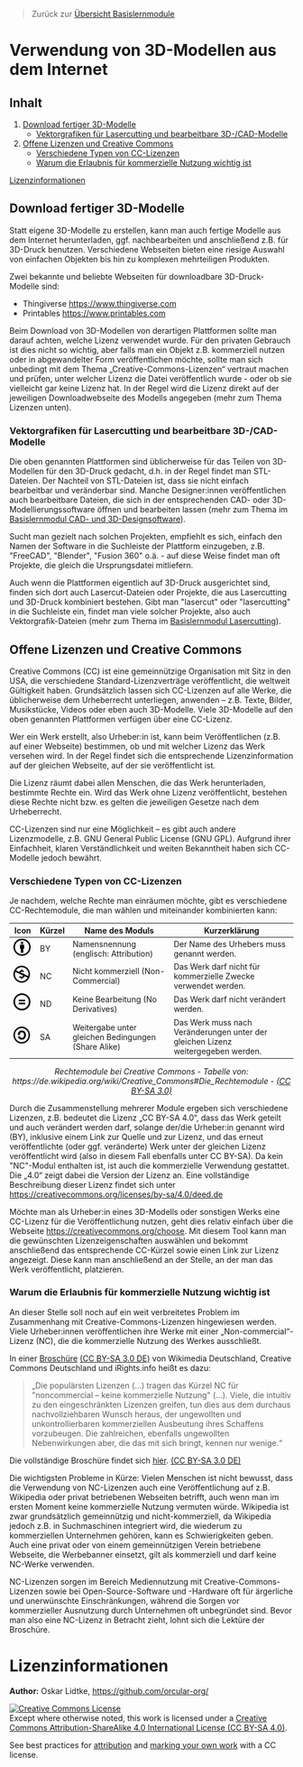 > Zurück zur [Übersicht Basislernmodule](../../README.md)

# Verwendung von 3D-Modellen aus dem Internet

## Inhalt

1. [Download fertiger 3D-Modelle](#download-fertiger-3d-modelle)
   - [Vektorgrafiken für Lasercutting und bearbeitbare 3D-/CAD-Modelle](#vektorgrafiken-f%C3%BCr-lasercutting-und-bearbeitbare-3d-cad-modelle)
2. [Offene Lizenzen und Creative Commons](#offene-lizenzen-und-creative-commons)
   - [Verschiedene Typen von CC-Lizenzen](#verschiedene-typen-von-cc-lizenzen)
   - [Warum die Erlaubnis für kommerzielle Nutzung wichtig ist](#warum-die-erlaubnis-f%C3%BCr-kommerzielle-nutzung-wichtig-ist)

[Lizenzinformationen](#lizenzinformationen)

## Download fertiger 3D-Modelle

Statt eigene 3D-Modelle zu erstellen, kann man auch fertige Modelle aus dem Internet herunterladen, ggf. nachbearbeiten und anschließend z.B. für 3D-Druck benutzen. Verschiedene Webseiten bieten eine riesige Auswahl von einfachen Objekten bis hin zu komplexen mehrteiligen Produkten.

Zwei bekannte und beliebte Webseiten für downloadbare 3D-Druck-Modelle sind:
- Thingiverse https://www.thingiverse.com
- Printables https://www.printables.com

Beim Download von 3D-Modellen von derartigen Plattformen sollte man darauf achten, welche Lizenz verwendet wurde. Für den privaten Gebrauch ist dies nicht so wichtig, aber falls man ein Objekt z.B. kommerziell nutzen oder in abgewandelter Form veröffentlichen möchte, sollte man sich unbedingt mit dem Thema „Creative-Commons-Lizenzen“ vertraut machen und prüfen, unter welcher Lizenz die Datei veröffentlich wurde - oder ob sie vielleicht gar keine Lizenz hat. In der Regel wird die Lizenz direkt auf der jeweiligen Downloadwebseite des Modells angegeben (mehr zum Thema Lizenzen unten).

### Vektorgrafiken für Lasercutting und bearbeitbare 3D-/CAD-Modelle

Die oben genannten Plattformen sind üblicherweise für das Teilen von 3D-Modellen für den 3D-Druck gedacht, d.h. in der Regel findet man STL-Dateien. Der Nachteil von STL-Dateien ist, dass sie nicht einfach bearbeitbar und veränderbar sind. Manche Designer:innen veröffentlichen auch bearbeitbare Dateien, die sich in der entsprechenden CAD- oder 3D-Modellierungssoftware öffnen und bearbeiten lassen (mehr zum Thema im [Basislernmodul CAD- und 3D-Designsoftware](../1_1_3D_design/3D-Design.md)).

Sucht man gezielt nach solchen Projekten, empfiehlt es sich, einfach den Namen der Software in die Suchleiste der Plattform einzugeben, z.B. "FreeCAD", "Blender", "Fusion 360" o.ä. - auf diese Weise findet man oft Projekte, die gleich die Ursprungsdatei mitliefern.

Auch wenn die Plattformen eigentlich auf 3D-Druck ausgerichtet sind, finden sich dort auch Lasercut-Dateien oder Projekte, die aus Lasercutting und 3D-Druck kombiniert bestehen. Gibt man "lasercut" oder "lasercutting" in die Suchleiste ein, findet man viele solcher Projekte, also auch Vektorgrafik-Dateien (mehr zum Thema im [Basislernmodul Lasercutting](../2_2_Laser_cutting/Lasercutting.md)).

## Offene Lizenzen und Creative Commons

Creative Commons (CC) ist eine gemeinnützige Organisation mit Sitz in den USA, die verschiedene Standard-Lizenzverträge veröffentlicht, die weltweit Gültigkeit haben. Grundsätzlich lassen sich CC-Lizenzen auf alle Werke, die üblicherweise dem Urheberrecht unterliegen, anwenden – z.B. Texte, Bilder, Musikstücke, Videos oder eben auch 3D-Modelle. Viele 3D-Modelle auf den oben genannten Plattformen verfügen über eine CC-Lizenz.

Wer ein Werk erstellt, also Urheber:in ist, kann beim Veröffentlichen (z.B. auf einer Webseite) bestimmen, ob und mit welcher Lizenz das Werk versehen wird. In der Regel findet sich die entsprechende Lizenzinformation auf der gleichen Webseite, auf der sie veröffentlicht ist.

Die Lizenz räumt dabei allen Menschen, die das Werk herunterladen, bestimmte Rechte ein. Wird das Werk ohne Lizenz veröffentlicht, bestehen diese Rechte nicht bzw. es gelten die jeweiligen Gesetze nach dem Urheberrecht.

CC-Lizenzen sind nur eine Möglichkeit – es gibt auch andere Lizenzmodelle, z.B. GNU General Public License (GNU GPL). Aufgrund ihrer Einfachheit, klaren Verständlichkeit und weiten Bekanntheit haben sich CC-Modelle jedoch bewährt.

### Verschiedene Typen von CC-Lizenzen

Je nachdem, welche Rechte man einräumen möchte, gibt es verschiedene CC-Rechtemodule, die man wählen und miteinander kombinierten kann:

| Icon | Kürzel | Name des Moduls | Kurzerklärung |
| - | - | - | - | 
| ![grafik](images/1_BY.png) | BY | Namensnennung (englisch: Attribution) | Der Name des Urhebers muss genannt werden. |
| ![grafik](images/2_NC.png) | NC | Nicht kommerziell (Non-Commercial) | Das Werk darf nicht für kommerzielle Zwecke verwendet werden. |
| ![grafik](images/3_ND.png) | ND | Keine Bearbeitung (No Derivatives) | Das Werk darf nicht verändert werden. |
| ![grafik](images/4_SA.png) | SA | Weitergabe unter gleichen Bedingungen (Share Alike) | Das Werk muss nach Veränderungen unter der gleichen Lizenz weitergegeben werden. |

<p align="center"> <i> Rechtemodule bei Creative Commons - Tabelle von: https://de.wikipedia.org/wiki/Creative_Commons#Die_Rechtemodule - <a href="https://creativecommons.org/licenses/by-sa/3.0/">(CC BY-SA 3.0)</a> </i> </p>


Durch die Zusammenstellung mehrerer Module ergeben sich verschiedene Lizenzen, z.B. bedeutet die Lizenz „CC BY-SA 4.0“, dass das Werk geteilt und auch verändert werden darf, solange der/die Urheber:in genannt wird (BY), inklusive einem Link zur Quelle und zur Lizenz, und das erneut veröffentlichte (oder ggf. veränderte) Werk unter der gleichen Lizenz veröffentlicht wird (also in diesem Fall ebenfalls unter CC BY-SA). Da kein "NC"-Modul enthalten ist, ist auch die kommerzielle Verwendung gestattet. Die „4.0“ zeigt dabei die Version der Lizenz an. Eine vollständige Beschreibung dieser Lizenz findet sich unter https://creativecommons.org/licenses/by-sa/4.0/deed.de

Möchte man als Urheber:in eines 3D-Modells oder sonstigen Werks eine CC-Lizenz für die Veröffentlichung nutzen, geht dies relativ einfach über die Webseite https://creativecommons.org/choose.
Mit diesem Tool kann man die gewünschten Lizenzeigenschaften auswählen und bekommt anschließend das entsprechende CC-Kürzel sowie einen Link zur Lizenz angezeigt. Diese kann man anschließend an der Stelle, an der man das Werk veröffentlicht, platzieren.

### Warum die Erlaubnis für kommerzielle Nutzung wichtig ist

An dieser Stelle soll noch auf ein weit verbreitetes Problem im Zusammenhang mit Creative-Commons-Lizenzen hingewiesen werden. Viele Urheber:innen veröffentlichen ihre Werke mit einer „Non-commercial“-Lizenz (NC), die die kommerzielle Nutzung des Werkes ausschließt.

In einer [Broschüre](https://upload.wikimedia.org/wikipedia/commons/5/51/Freies_Wissen_dank_Creative-Commons-Lizenzen_Folgen%2C_Risiken_und_Nebenwirkungen_der_Bedingung_nicht-kommerziell_%E2%80%93_NC.pdf) [(CC BY-SA 3.0 DE)](https://creativecommons.org/licenses/by-sa/3.0/de/) von Wikimedia Deutschland, Creative Commons Deutschland und iRights.info heißt es dazu:

> „Die populärsten Lizenzen (...) tragen das Kürzel NC für "noncommercial – keine kommerzielle Nutzung" (...). Viele, die intuitiv zu den eingeschränkten Lizenzen greifen, tun dies aus dem durchaus nachvollziehbaren Wunsch heraus, der ungewollten und unkontrollierbaren kommerziellen Ausbeutung ihres Schaffens vorzubeugen. Die zahlreichen, ebenfalls ungewollten Nebenwirkungen aber, die das mit sich bringt, kennen nur wenige.“

Die vollständige Broschüre findet sich [hier](https://upload.wikimedia.org/wikipedia/commons/5/51/Freies_Wissen_dank_Creative-Commons-Lizenzen_Folgen%2C_Risiken_und_Nebenwirkungen_der_Bedingung_nicht-kommerziell_%E2%80%93_NC.pdf). [(CC BY-SA 3.0 DE)](https://creativecommons.org/licenses/by-sa/3.0/de/)

Die wichtigsten Probleme in Kürze: Vielen Menschen ist nicht bewusst, dass die Verwendung von NC-Lizenzen auch eine Veröffentlichung auf z.B. Wikipedia oder privat betriebenen Webseiten betrifft, auch wenn man im ersten Moment keine kommerzielle Nutzung vermuten würde. Wikipedia ist zwar grundsätzlich gemeinnützig und nicht-kommerziell, da Wikipedia jedoch z.B. in Suchmaschinen integriert wird, die wiederum zu kommerziellen Unternehmen gehören, kann es Schwierigkeiten geben. Auch eine privat oder von einem gemeinnützigen Verein betriebene Webseite, die Werbebanner einsetzt, gilt als kommerziell und darf keine NC-Werke verwenden.

NC-Lizenzen sorgen im Bereich Mediennutzung mit Creative-Commons-Lizenzen sowie bei Open-Source-Software und -Hardware oft für ärgerliche und unerwünschte Einschränkungen, während die Sorgen vor kommerzieller Ausnutzung durch Unternehmen oft unbegründet sind. Bevor man also eine NC-Lizenz in Betracht zieht, lohnt sich die Lektüre der Broschüre.

# Lizenzinformationen

**Author:** Oskar Lidtke, https://github.com/orcular-org/

<a rel="license" href="http://creativecommons.org/licenses/by-sa/4.0/"><img alt="Creative Commons License" style="border-width:0" src="https://i.creativecommons.org/l/by-sa/4.0/88x31.png" /></a><br />Except where otherwise noted, this work is licensed under a <a rel="license" href="http://creativecommons.org/licenses/by-sa/4.0/">Creative Commons Attribution-ShareAlike 4.0 International License (CC BY-SA 4.0)</a>.

See best practices for [attribution](https://wiki.creativecommons.org/wiki/Best_practices_for_attribution) and [marking your own work](https://wiki.creativecommons.org/wiki/Marking_your_work_with_a_CC_license) with a CC license.
